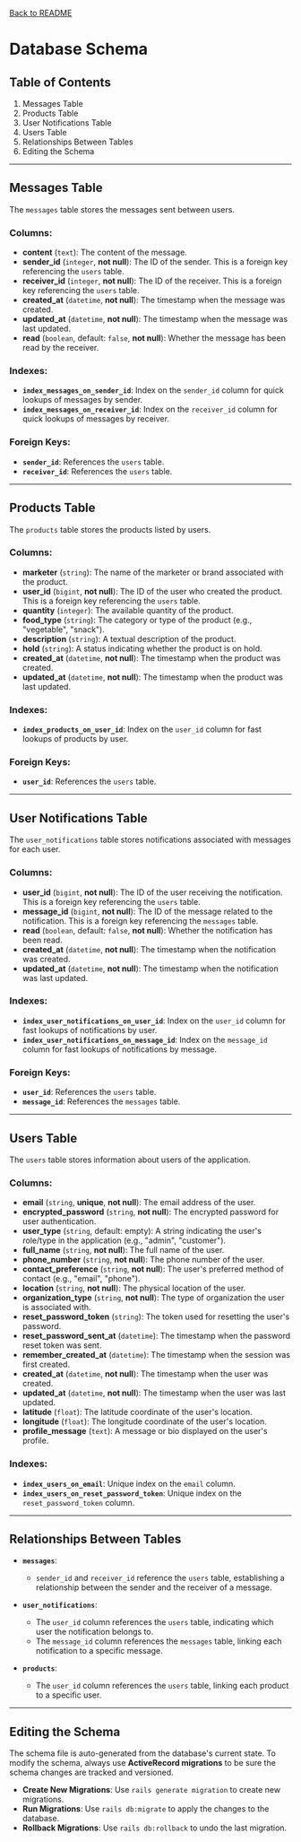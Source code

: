 [Back to README](../README.md)
# Database Schema

## Table of Contents

1.  Messages Table
2.  Products Table
3.  User Notifications Table
4.  Users Table
5.  Relationships Between Tables
6.  Editing the Schema

----------

## Messages Table

The `messages` table stores the messages sent between users.

### Columns:

-   **content** (`text`): The content of the message.
-   **sender_id** (`integer`, **not null**): The ID of the sender. This is a foreign key referencing the `users` table.
-   **receiver_id** (`integer`, **not null**): The ID of the receiver. This is a foreign key referencing the `users` table.
-   **created_at** (`datetime`, **not null**): The timestamp when the message was created.
-   **updated_at** (`datetime`, **not null**): The timestamp when the message was last updated.
-   **read** (`boolean`, default: `false`, **not null**): Whether the message has been read by the receiver.

### Indexes:

-   **`index_messages_on_sender_id`**: Index on the `sender_id` column for quick lookups of messages by sender.
-   **`index_messages_on_receiver_id`**: Index on the `receiver_id` column for quick lookups of messages by receiver.

### Foreign Keys:

-   **`sender_id`**: References the `users` table.
-   **`receiver_id`**: References the `users` table.

----------

## Products Table

The `products` table stores the products listed by users.

### Columns:

-   **marketer** (`string`): The name of the marketer or brand associated with the product.
-   **user_id** (`bigint`, **not null**): The ID of the user who created the product. This is a foreign key referencing the `users` table.
-   **quantity** (`integer`): The available quantity of the product.
-   **food_type** (`string`): The category or type of the product (e.g., "vegetable", "snack").
-   **description** (`string`): A textual description of the product.
-   **hold** (`string`): A status indicating whether the product is on hold.
-   **created_at** (`datetime`, **not null**): The timestamp when the product was created.
-   **updated_at** (`datetime`, **not null**): The timestamp when the product was last updated.

### Indexes:

-   **`index_products_on_user_id`**: Index on the `user_id` column for fast lookups of products by user.

### Foreign Keys:

-   **`user_id`**: References the `users` table.

----------

## User Notifications Table

The `user_notifications` table stores notifications associated with messages for each user.

### Columns:

-   **user_id** (`bigint`, **not null**): The ID of the user receiving the notification. This is a foreign key referencing the `users` table.
-   **message_id** (`bigint`, **not null**): The ID of the message related to the notification. This is a foreign key referencing the `messages` table.
-   **read** (`boolean`, default: `false`, **not null**): Whether the notification has been read.
-   **created_at** (`datetime`, **not null**): The timestamp when the notification was created.
-   **updated_at** (`datetime`, **not null**): The timestamp when the notification was last updated.

### Indexes:

-   **`index_user_notifications_on_user_id`**: Index on the `user_id` column for fast lookups of notifications by user.
-   **`index_user_notifications_on_message_id`**: Index on the `message_id` column for fast lookups of notifications by message.

### Foreign Keys:

-   **`user_id`**: References the `users` table.
-   **`message_id`**: References the `messages` table.

----------

## Users Table

The `users` table stores information about users of the application.

### Columns:

-   **email** (`string`, **unique**, **not null**): The email address of the user.
-   **encrypted_password** (`string`, **not null**): The encrypted password for user authentication.
-   **user_type** (`string`, default: empty): A string indicating the user's role/type in the application (e.g., "admin", "customer").
-   **full_name** (`string`, **not null**): The full name of the user.
-   **phone_number** (`string`, **not null**): The phone number of the user.
-   **contact_preference** (`string`, **not null**): The user's preferred method of contact (e.g., "email", "phone").
-   **location** (`string`, **not null**): The physical location of the user.
-   **organization_type** (`string`, **not null**): The type of organization the user is associated with.
-   **reset_password_token** (`string`): The token used for resetting the user's password.
-   **reset_password_sent_at** (`datetime`): The timestamp when the password reset token was sent.
-   **remember_created_at** (`datetime`): The timestamp when the session was first created.
-   **created_at** (`datetime`, **not null**): The timestamp when the user was created.
-   **updated_at** (`datetime`, **not null**): The timestamp when the user was last updated.
-   **latitude** (`float`): The latitude coordinate of the user's location.
-   **longitude** (`float`): The longitude coordinate of the user's location.
-   **profile_message** (`text`): A message or bio displayed on the user's profile.

### Indexes:

-   **`index_users_on_email`**: Unique index on the `email` column.
-   **`index_users_on_reset_password_token`**: Unique index on the `reset_password_token` column.

----------

## Relationships Between Tables

-   **`messages`**:
    
    -   `sender_id` and `receiver_id` reference the `users` table, establishing a relationship between the sender and the receiver of a message.
-   **`user_notifications`**:
    
    -   The `user_id` column references the `users` table, indicating which user the notification belongs to.
    -   The `message_id` column references the `messages` table, linking each notification to a specific message.
-   **`products`**:
    
    -   The `user_id` column references the `users` table, linking each product to a specific user.

----------


## Editing the Schema

The schema file is auto-generated from the database's current state. To modify the schema, always use **ActiveRecord migrations** to be sure the schema changes are tracked and versioned.

-   **Create New Migrations**: Use `rails generate migration` to create new migrations.
-   **Run Migrations**: Use `rails db:migrate` to apply the changes to the database.
-   **Rollback Migrations**: Use `rails db:rollback` to undo the last migration.

